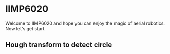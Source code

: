 # IIMP6020
Welcome to IIMP6020 and hope you can enjoy the magic of aerial robotics.
Now let's get start.

## Hough transform to detect circle